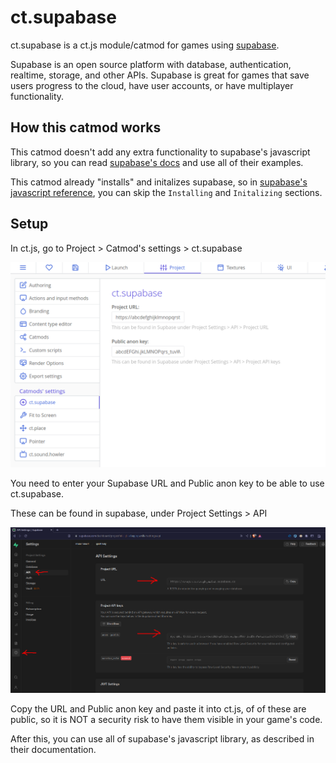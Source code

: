 # ct.supabase

ct.supabase is a ct.js module/catmod for games using [supabase](https://supabase.com).

Supabase is an open source platform with database, authentication, realtime, storage, and other APIs. Supabase is great for games that save users progress to the cloud, have user accounts, or have multiplayer functionality.

## How this catmod works

This catmod doesn't add any extra functionality to supabase's javascript library, so you can read [supabase's docs](https://supabase.com/docs) and use all of their examples.

This catmod already "installs" and initalizes supabase, so in [supabase's javascript reference](https://supabase.com/docs/reference/javascript), you can skip the `Installing` and `Initalizing` sections.

## Setup

In ct.js, go to Project > Catmod's settings > ct.supabase

![screenshot0](./screenshot0.png)

You need to enter your Supabase URL and Public anon key to be able to use ct.supabase.

These can be found in supabase, under Project Settings > API

![screenshot1](./screenshot1.png)

Copy the URL and Public anon key and paste it into ct.js, of of these are public, so it is NOT a security risk to have them visible in your game's code.

After this, you can use all of supabase's javascript library, as described in their documentation.
